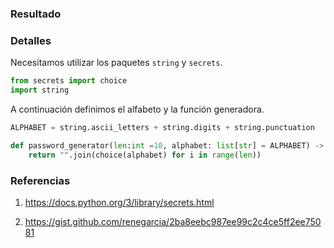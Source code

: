 
### Resultado

<script src="https://gist.github.com/renegarcia/2ba8eebc987ee99c2c4ce5ff2ee75081.js"></script>


### Detalles

Necesitamos utilizar los paquetes `string` y `secrets`.

```python
from secrets import choice
import string
```

A continuación definimos el alfabeto y la función generadora.

```python
ALPHABET = string.ascii_letters + string.digits + string.punctuation

def password_generator(len:int =10, alphabet: list[str] = ALPHABET) -> str:
    return "".join(choice(alphabet) for i in range(len))
```





### Referencias

1. https://docs.python.org/3/library/secrets.html

2. https://gist.github.com/renegarcia/2ba8eebc987ee99c2c4ce5ff2ee75081


